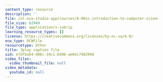 ```yaml
---
content_type: resource
description: ''
file: /ol-ocw-studio-app/courses/6-00sc-introduction-to-computer-science-and-programming-spring-2011/efdfbab4d06c34c1b506ae64c748299d_nx6NnzIGrKE.srt
file_size: 62949
file_type: application/x-subrip
learning_resource_types: []
license: https://creativecommons.org/licenses/by-nc-sa/4.0/
ocw_type: OCWFile
resourcetype: Other
title: 3play caption file
uid: efdfbab4-d06c-34c1-b506-ae64c748299d
video_files:
  video_thumbnail_file: null
video_metadata:
  youtube_id: null
---
```


